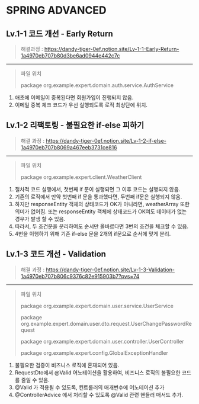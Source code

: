 # SPRING ADVANCED

## Lv.1-1 코드 개선 - Early Return

>해결과정 : https://dandy-tiger-0ef.notion.site/Lv-1-1-Early-Return-1a4970eb707b80d3be6ad0944e442c7c
---

>파일 위치
>
> package org.example.expert.domain.auth.service.AuthService
1. 애초에 이메일이 중복된다면 회원가입이 진행되지 않음.
2. 이메일 중복 체크 코드가 우선 실행되도록 로직 최상단에 위치.


## Lv.1-2 리팩토링 - 불필요한 if-else 피하기
>해결 과정 : https://dandy-tiger-0ef.notion.site/Lv-1-2-if-else-1a4970eb707b8069a467eeb3731ce816
---

>파일 위치
> 
> package org.example.expert.client.WeatherClient
1. 절차적 코드 실행에서, 첫번째 if 문이 실행되면 그 이후 코드는 실행되지 않음.
2. 기존의 로직에서 만약 첫번째 if 문을 통과했다면, 두번째 if문은 실행되지 않음.
3. 하지만 responseEntity 객체의 상태코드가 OK가 아니라면, weatherArray 또한 의미가 없어짐. 또는 responseEntity 객체에 상태코드가 OK여도 데이터가 없는 경우가 발생 할 수 있음.
4. 따라서, 두 조건문을 분리하여도 순서만 올바르다면 3번의 조건을 체크할 수 있음.
5. 4번을 이행하기 위해 기존 if-else 문을 2개의 if문으로 순서에 맞게 분리.


## Lv.1-3 코드 개선 - Validation
>해결 과정 : https://dandy-tiger-0ef.notion.site/Lv-1-3-Validation-1a4970eb707b806c9376c82e915903b7?pvs=74
---

>파일 위치
> 
> package org.example.expert.domain.user.service.UserService
> 
> package org.example.expert.domain.user.dto.request.UserChangePasswordRequest
> 
> package org.example.expert.domain.user.controller.UserController
> 
> package org.example.expert.config.GlobalExceptionHandler
1. 불필요한 검증이 비즈니스 로직에 혼재되어 있음.
2. RequestDto에서 @Valid 어노테이션을 활용하여, 비즈니스 로직의 불필요한 코드를 줄일 수 있음.
3. @Valid 가 적용될 수 있도록, 컨트롤러의 매개변수에 어노테이션 추가
4. @ControllerAdvice 에서 처리할 수 있도록 @Valid 관련 핸들러 매서드 추가.